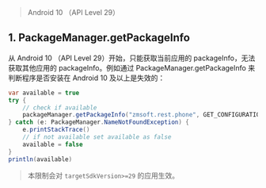 > Android 10 （API Level 29）



## 1. PackageManager.getPackageInfo

从 Android 10 （API Level 29）开始，只能获取当前应用的 packageInfo，无法获取其他应用的 packageInfo。例如通过 PackageManager.getPackageInfo 来判断程序是否安装在 Android 10 及以上是失效的：

```java
var available = true
try {
	// check if available
	packageManager.getPackageInfo("zmsoft.rest.phone", GET_CONFIGURATIONS)
} catch (e: PackageManager.NameNotFoundException) {
	e.printStackTrace()
	// if not available set available as false
	available = false
}
println(available)
```



> 本限制会对 `targetSdkVersion>=29` 的应用生效。









